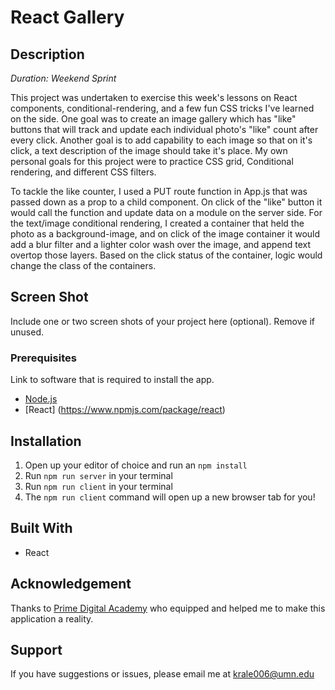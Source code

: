 # React Gallery

## Description

_Duration: Weekend Sprint_

This project was undertaken to exercise this week's lessons on React components, conditional-rendering, and a few fun CSS tricks I've learned on the side. One goal was to create an image gallery which has "like" buttons that will track and update each individual photo's "like" count after every click. Another goal is to add capability to each image so that on it's click, a text description of the image should take it's place. My own personal goals for this project were to practice CSS grid, Conditional rendering, and different CSS filters.

To tackle the like counter, I used a PUT route function in App.js that was passed down as a prop to a child component. On click of the "like" button it would call the function and update data on a module on the server side. For the text/image conditional rendering, I created a container that held the photo as a background-image, and on click of the image container it would add a blur filter and a lighter color wash over the image, and append text overtop those layers. Based on the click status of the container, logic would change the class of the containers.

## Screen Shot

Include one or two screen shots of your project here (optional). Remove if unused.

### Prerequisites

Link to software that is required to install the app.

- [Node.js](https://nodejs.org/en/)
- [React] (https://www.npmjs.com/package/react)

## Installation

1. Open up your editor of choice and run an `npm install`
2. Run `npm run server` in your terminal
3. Run `npm run client` in your terminal
4. The `npm run client` command will open up a new browser tab for you!


## Built With

- React


## Acknowledgement
Thanks to [Prime Digital Academy](www.primeacademy.io) who equipped and helped me to make this application a reality.

## Support
If you have suggestions or issues, please email me at krale006@umn.edu